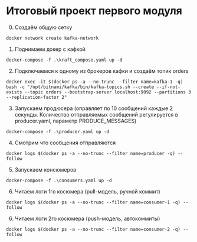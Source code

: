 # Итоговый проект первого модуля

0. Создаём общую сетку
```
docker network create kafka-network
```

1. Поднимаем докер с кафкой
```
docker-compose -f .\kraft_compose.yaml up -d
```

2. Подключаемся к одному из брокеров кафки и создаём топик orders
```
docker exec -it $(docker ps -a --no-trunc --filter name=kafka-1 -q) bash -c "/opt/bitnami/kafka/bin/kafka-topics.sh --create --if-not-exists --topic orders --bootstrap-server localhost:9092 --partitions 3 --replication-factor 2"
```

3. Запускаем продюсера (оправляет по 10 сообщений каждые 2 секунды. Количество отправляемых сообщений регулируется в producer.yaml, параметр PRODUCE_MESSAGES)
```
docker-compose -f .\producer.yaml up -d
```

4. Смотрим что сообщения отправляются
```
docker logs $(docker ps -a --no-trunc --filter name=producer -q) --follow
```

5. Запускаем консюмеров
```
docker-compose -f .\consumers.yaml up -d
```

6. Читаем логи 1го косюмера (pull-модель, ручной коммит)
```
docker logs $(docker ps -a --no-trunc --filter name=consumer-1 -q) --follow
```

6. Читаем логи 2го косюмера (push-модель, автокоммиты)
```
docker logs $(docker ps -a --no-trunc --filter name=consumer-2 -q) --follow
```